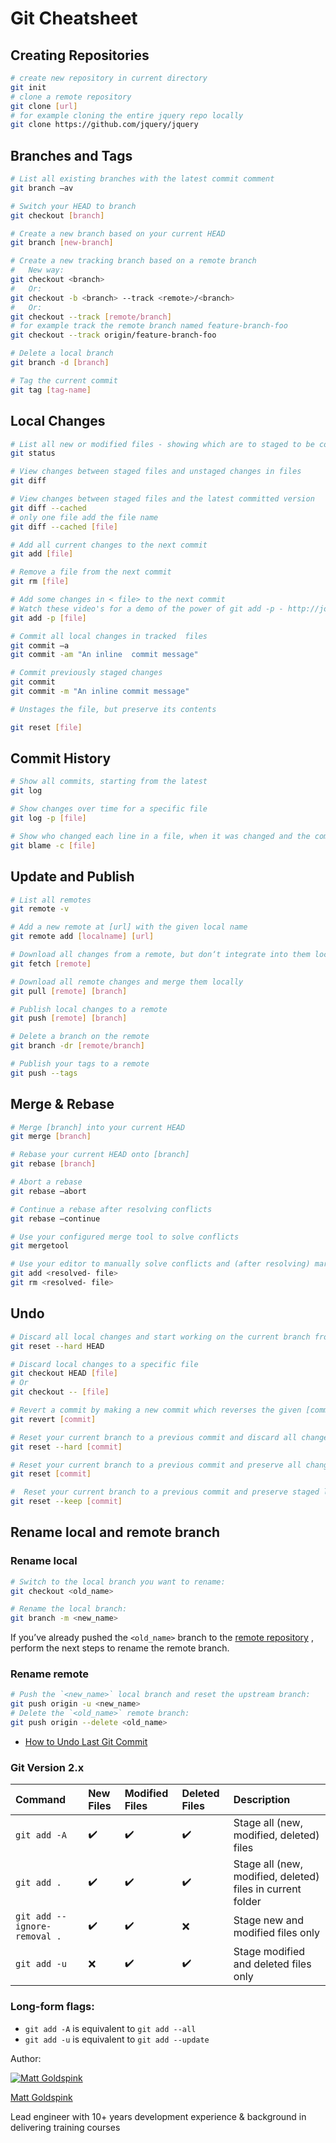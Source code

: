 # Git Cheatsheet

## Creating Repositories

```sh
# create new repository in current directory
git init
# clone a remote repository
git clone [url]
# for example cloning the entire jquery repo locally
git clone https://github.com/jquery/jquery
```



## Branches and Tags

```sh
# List all existing branches with the latest commit comment 
git branch –av

# Switch your HEAD to branch
git checkout [branch]

# Create a new branch based on your current HEAD
git branch [new-branch]

# Create a new tracking branch based on a remote branch
#   New way:
git checkout <branch>
#   Or:
git checkout -b <branch> --track <remote>/<branch>
#   Or:
git checkout --track [remote/branch]
# for example track the remote branch named feature-branch-foo
git checkout --track origin/feature-branch-foo

# Delete a local branch
git branch -d [branch]

# Tag the current commit
git tag [tag-name]
```



## Local Changes

```sh
# List all new or modified files - showing which are to staged to be commited and which are not 
git status

# View changes between staged files and unstaged changes in files
git diff

# View changes between staged files and the latest committed version
git diff --cached
# only one file add the file name
git diff --cached [file]

# Add all current changes to the next commit
git add [file]

# Remove a file from the next commit
git rm [file]

# Add some changes in < file> to the next commit
# Watch these video's for a demo of the power of git add -p - http://johnkary.net/blog/git-add-p-the-most-powerful-git-feature-youre-not-using-yet/
git add -p [file]

# Commit all local changes in tracked  files
git commit –a
git commit -am "An inline  commit message"

# Commit previously staged changes
git commit
git commit -m "An inline commit message"

# Unstages the file, but preserve its contents

git reset [file]
```



## Commit History

```sh
# Show all commits, starting from the latest 
git log 

# Show changes over time for a specific file 
git log -p [file]

# Show who changed each line in a file, when it was changed and the commit id
git blame -c [file]
```



## Update and Publish

```sh
# List all remotes 
git remote -v

# Add a new remote at [url] with the given local name
git remote add [localname] [url]

# Download all changes from a remote, but don‘t integrate into them locally
git fetch [remote]

# Download all remote changes and merge them locally
git pull [remote] [branch]

# Publish local changes to a remote 
git push [remote] [branch]

# Delete a branch on the remote 
git branch -dr [remote/branch]

# Publish your tags to a remote
git push --tags

```



## Merge & Rebase

```sh
# Merge [branch] into your current HEAD 
git merge [branch]

# Rebase your current HEAD onto [branch]
git rebase [branch]

# Abort a rebase 
git rebase –abort

# Continue a rebase after resolving conflicts 
git rebase –continue

# Use your configured merge tool to solve conflicts 
git mergetool

# Use your editor to manually solve conflicts and (after resolving) mark as resolved 
git add <resolved- file>
git rm <resolved- file>
```



## Undo

```sh
# Discard all local changes and start working on the current branch from the last commit
git reset --hard HEAD

# Discard local changes to a specific file 
git checkout HEAD [file]
# Or
git checkout -- [file]

# Revert a commit by making a new commit which reverses the given [commit]
git revert [commit]

# Reset your current branch to a previous commit and discard all changes since then 
git reset --hard [commit]

# Reset your current branch to a previous commit and preserve all changes as unstaged changes 
git reset [commit]

#  Reset your current branch to a previous commit and preserve staged local changes 
git reset --keep [commit]
```

## Rename local and remote branch

### Rename local 

```sh
# Switch to the local branch you want to rename:
git checkout <old_name>

# Rename the local branch:
git branch -m <new_name>
```

If you’ve already pushed the `<old_name>` branch to the [remote repository](https://linuxize.com/post/how-to-add-git-remotes/) , perform the next steps to rename the remote branch.

### Rename remote

```sh
# Push the `<new_name>` local branch and reset the upstream branch:
git push origin -u <new_name>
# Delete the `<old_name>` remote branch:
git push origin --delete <old_name>
```

- [How to Undo Last Git Commit](https://linuxize.com/post/undo-last-git-commit/)

### Git Version 2.x

| Command                      | New Files | Modified Files | Deleted Files | Description                                                |
| :--------------------------- | :-------- | :------------- | :------------ | :--------------------------------------------------------- |
| `git add -A`                 | ✔️         | ✔️              | ✔️             | Stage all (new, modified, deleted) files                   |
| `git add .`                  | ✔️         | ✔️              | ✔️             | Stage all (new, modified, deleted) files in current folder |
| `git add --ignore-removal .` | ✔️         | ✔️              | ❌             | Stage new and modified files only                          |
| `git add -u`                 | ❌         | ✔️              | ✔️             | Stage modified and deleted files only                      |

### Long-form flags:

- `git add -A` is equivalent to `git add --all`
- `git add -u` is equivalent to `git add --update`

Author: 

[![Matt Goldspink](https://www.gravatar.com/avatar/288be2ef60272388d06098d75f801a47?d=https%3A%2F%2Fs3.amazonaws.com%2Fcodementor%2Fassets%2Fimages%2Favatar%2FM.png&s=64)](https://www.codementor.io/@mattgoldspink)

[Matt Goldspink](https://www.codementor.io/@mattgoldspink)

Lead engineer with 10+ years development experience & background in delivering training courses

